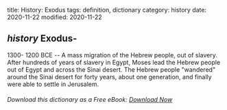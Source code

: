 title: History: Exodus
tags: definition, dictionary
category: history
date: 2020-11-22
modified: 2020-11-22

## _history_ Exodus-
 1300-
1200 BCE
 -- A mass migration of the
Hebrew people, out of slavery. After hundreds of years of
slavery in Egypt, Moses lead the Hebrew people out of Egypt and across
the Sinai desert. The Hebrew people "wandered" around the Sinai
desert for forty years, about one generation, and finally were able
to settle in Jerusalem.


###### Download *this* dictionary as a Free eBook: [Download Now]({static}static/SerfHistoryDictionary.pdf)

